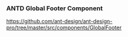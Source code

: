 ### ANTD Global Footer Component

https://github.com/ant-design/ant-design-pro/tree/master/src/components/GlobalFooter
